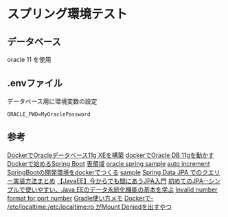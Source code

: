 # スプリング環境テスト

 ## データベース

 oracle 11 を使用

## .envファイル

データベース用に環境変数の設定

```env
ORACLE_PWD=MyOraclePassword
```

 ## 参考

[DockerでOracleデータベース11g XEを構築][*1]
[dockerでOracle DB 11gを動かす][*2]
[Dockerで始めるSpring Boot][*3]
[表領域][*4]
[oracle spring sample][*5]
[auto increment][*6.1]
[SpringBootの開発環境をdockerでつくる][*7]
[sample][*8]
[Spring Data JPA でのクエリー実装方法まとめ][*10]
[【JavaEE】今からでも間にあうJPA入門][*11]
[初めてのJPA--シンプルで使いやすい、Java EEのデータ永続化機能の基本を学ぶ][*12]
[ Invalid number format for port number][*13]
[Gradle使い方メモ][*14]
[Dockerで- /etc/localtime:/etc/localtime:ro がMount Deniedを出すやつ][*15]


[*1]:http://ryoichi0102.hatenablog.com/entry/2017/12/14/183046
[*2]:http://tmegos.hatenablog.jp/entry/docker-oracle-11g
[*3]:https://qiita.com/ken0909/items/a3f8594ce677bbc7c4c2
[*4]:https://www.projectgroup.info/tips/Oracle/SQL/SQL000007.html
[*5]:https://github.com/shawn-mcginty/spring-boot-oracle-example
[*6.1]:https://stackoverflow.com/questions/11296361/how-to-create-id-with-auto-increment-on-oracle
[*6]:https://stackoverflow.com/questions/10461861/use-database-command-on-sql-plus-oracle-11gr1
[*7]:https://qiita.com/wataling/items/fa8b74fa50d80b88aea3
[*8]:https://github.com/springframeworkguru/spring-boot-oracle-example
[*9]:https://web-dev.hatenablog.com/entry/spring-boot/intro/jpa
[*10]:https://qiita.com/tag1216/items/55742fdb442e5617f727
[*11]:http://www.dcom-web.co.jp/technology/jpa1/
[*12]:https://builder.japan.zdnet.com/sp_oracle/35067018/
[*13]:https://confluence.atlassian.com/bitbucketserverkb/io-error-invalid-number-format-for-port-number-when-connecting-to-oracle-database-939939845.html
[*14]:https://qiita.com/opengl-8080/items/4c1aa85b4737bd362d9e
[*15]:https://remicck.hatenablog.com/entry/2018/02/23/165032
